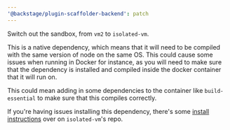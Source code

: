 ```yaml
---
'@backstage/plugin-scaffolder-backend': patch
---
```


Switch out the sandbox, from `vm2` to `isolated-vm`.

This is a native dependency, which means that it will need to be compiled with the same version of node on the same OS. This could cause some issues when running in Docker for instance, as you will need to make sure that the dependency is installed and compiled inside the docker container that it will run on.

This could mean adding in some dependencies to the container like `build-essential` to make sure that this compiles correctly.

If you're having issues installing this dependency, there's some [install instructions](https://github.com/laverdet/isolated-vm#requirements) over on `isolated-vm`'s repo.

